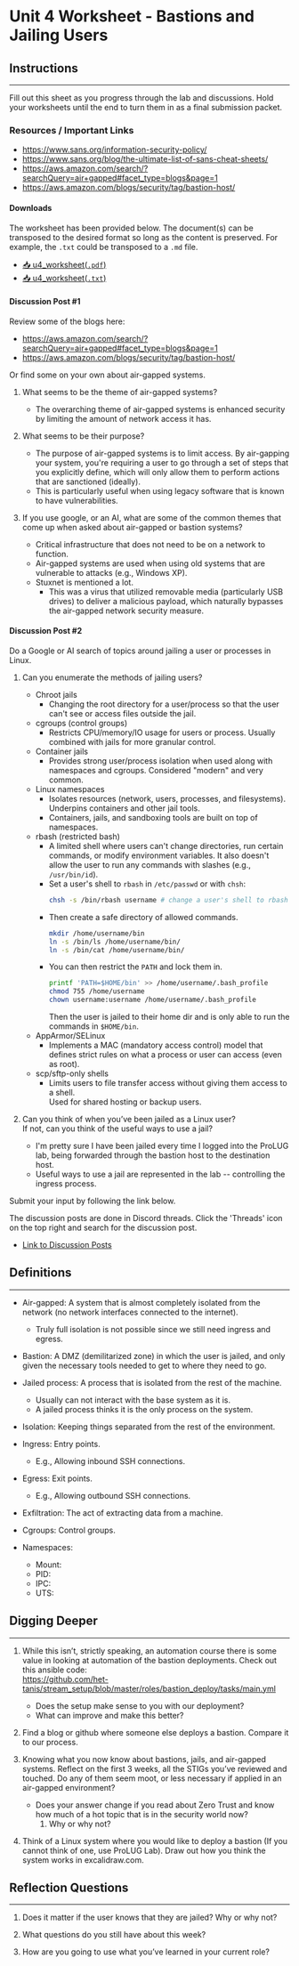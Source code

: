 # Unit 4 Worksheet - Bastions and Jailing Users

## Instructions

---

Fill out this sheet as you progress through the lab and discussions. Hold your worksheets until
the end to turn them in as a final submission packet.

### Resources / Important Links

- <https://www.sans.org/information-security-policy/>
- <https://www.sans.org/blog/the-ultimate-list-of-sans-cheat-sheets/>
- <https://aws.amazon.com/search/?searchQuery=air+gapped#facet_type=blogs&page=1>
- <https://aws.amazon.com/blogs/security/tag/bastion-host/>

#### Downloads

The worksheet has been provided below. The document(s) can be transposed to
the desired format so long as the content is preserved. For example, the `.txt`
could be transposed to a `.md` file.

- <a href="./assets/downloads/u4/u4_worksheet.pdf" target="_blank" download>📥 u4_worksheet(`.pdf`)</a>
- <a href="./assets/downloads/u4/u4_worksheet.txt" target="_blank" download>📥 u4_worksheet(`.txt`)</a>

<!-- - <a href="./assets/downloads/u3/u3_worksheet.docx" target="_blank" download>📥 u3_worksheet(`.docx`)</a> -->

<!-- ### Unit 4 Recording -->

<!-- <img src="./assets/images/under-construction.jpg" style="border-radius:2%"></img> -->

<!-- <iframe -->
<!--     style="width: 100%; height: 100%; border: none; -->
<!--     aspect-ratio: 16/9; border-radius: 1rem; background:black" -->
<!--     src="" -->
<!--     title="" -->
<!--     frameborder="0" -->
<!--     allow="accelerometer; autoplay; clipboard-write; encrypted-media; gyroscope; picture-in-picture; web-share" -->
<!--     referrerpolicy="strict-origin-when-cross-origin" -->
<!--     allowfullscreen> -->
<!-- </iframe> -->

#### Discussion Post #1

Review some of the blogs here:

- <https://aws.amazon.com/search/?searchQuery=air+gapped#facet_type=blogs&page=1>
- <https://aws.amazon.com/blogs/security/tag/bastion-host/>

Or find some on your own about air-gapped systems.

1. What seems to be the theme of air-gapped systems?
    - The overarching theme of air-gapped systems is enhanced security by limiting
      the amount of network access it has.  

2. What seems to be their purpose?
    - The purpose of air-gapped systems is to limit access. By air-gapping your
      system, you're requiring a user to go through a set of steps that you
      explicitly define, which will only allow them to perform actions that are 
      sanctioned (ideally).  
    - This is particularly useful when using legacy software that is known to have
      vulnerabilities.  


3. If you use google, or an AI, what are some of the common themes that come up when
   asked about air-gapped or bastion systems?
    - Critical infrastructure that does not need to be on a network to function.  
    - Air-gapped systems are used when using old systems that are vulnerable to attacks (e.g., Windows XP).  
    - Stuxnet is mentioned a lot. 
        - This was a virus that utilized removable media (particularly USB drives) to
          deliver a malicious payload, which naturally bypasses the air-gapped
          network security measure.  



#### Discussion Post #2

Do a Google or AI search of topics around jailing a user or processes in Linux.

1. Can you enumerate the methods of jailing users?
    - Chroot jails
        - Changing the root directory for a user/process so that the user can't see
          or access files outside the jail.  
    - cgroups (control groups)
        - Restricts CPU/memory/IO usage for users or process. Usually combined with
          jails for more granular control.  
    - Container jails
        - Provides strong user/process isolation when used along with namespaces and
          cgroups. Considered "modern" and very common.  
    - Linux namespaces
        - Isolates resources (network, users, processes, and filesystems). Underpins
          containers and other jail tools. 
        - Containers, jails, and sandboxing tools are built on top of namespaces.  
    - rbash (restricted bash)
        - A limited shell where users can't change directories, run certain
          commands, or modify environment variables. It also doesn't allow the user
          to run any commands with slashes (e.g., `/usr/bin/id`).  
        - Set a user's shell to `rbash` in `/etc/passwd` or with `chsh`:
          ```bash
          chsh -s /bin/rbash username # change a user's shell to rbash
          ```
        - Then create a safe directory of allowed commands.
          ```bash
          mkdir /home/username/bin
          ln -s /bin/ls /home/username/bin/
          ln -s /bin/cat /home/username/bin/
          ```
        - You can then restrict the `PATH` and lock them in.  
          ```bash
          printf 'PATH=$HOME/bin' >> /home/username/.bash_profile
          chmod 755 /home/username
          chown username:username /home/username/.bash_profile
          ```
          Then the user is jailed to their home dir and is only able to run the
          commands in `$HOME/bin`.  
    - AppArmor/SELinux
        - Implements a MAC (mandatory access control) model that defines strict rules on what 
          a process or user can access (even as root).  
    - scp/sftp-only shells
        - Limits users to file transfer access without giving them access to a shell.  
          Used for shared hosting or backup users.  

2. Can you think of when you’ve been jailed as a Linux user?  
   If not, can you think of the useful ways to use a jail?
    - I'm pretty sure I have been jailed every time I logged into the ProLUG lab,
      being forwarded through the bastion host to the destination host.  
    - Useful ways to use a jail are represented in the lab -- controlling the ingress
      process.

<div class="warning">
Submit your input by following the link below.

The discussion posts are done in Discord threads. Click the 'Threads' icon on the top right and search for the discussion post.

</div>

- [Link to Discussion Posts](https://discord.com/channels/611027490848374811/1098309490681598072)

## Definitions

---

- Air-gapped: A system that is almost completely isolated from the network (no
  network interfaces connected to the internet).  
    - Truly full isolation is not possible since we still need ingress and egress.  

- Bastion: A DMZ (demilitarized zone) in which the user is jailed, and only given the
  necessary tools needed to get to where they need to go.  

- Jailed process: A process that is isolated from the rest of the machine.  
    - Usually can not interact with the base system as it is.  
    - A jailed process thinks it is the only process on the system.  

- Isolation: Keeping things separated from the rest of the environment.  

- Ingress: Entry points.
    - E.g., Allowing inbound SSH connections.  

- Egress: Exit points.
    - E.g., Allowing outbound SSH connections.  

- Exfiltration: The act of extracting data from a machine.  

- Cgroups: Control groups.

- Namespaces: 
    - Mount: 
    - PID: 
    - IPC: 
    - UTS: 

## Digging Deeper

---

1. While this isn’t, strictly speaking, an automation course there is some value in
   looking at automation of the bastion deployments. Check out this ansible code:  
   <https://github.com/het-tanis/stream_setup/blob/master/roles/bastion_deploy/tasks/main.yml>

   - Does the setup make sense to you with our deployment?
   - What can improve and make this better?

2. Find a blog or github where someone else deploys a bastion. Compare it to our
   process.

3. Knowing what you now know about bastions, jails, and air-gapped systems. Reflect
   on the first 3 weeks, all the STIGs you’ve reviewed and touched. Do any of them
   seem moot, or less necessary if applied in an air-gapped environment?

   - Does your answer change if you read about Zero Trust and know how much of a hot
     topic that is in the security world now?
     1. Why or why not?

4. Think of a Linux system where you would like to deploy a bastion (If you cannot think
   of one, use ProLUG Lab). Draw out how you think the system works in
   excalidraw.com.

## Reflection Questions

---

1. Does it matter if the user knows that they are jailed? Why or why not?

2. What questions do you still have about this week?

3. How are you going to use what you’ve learned in your current role?
